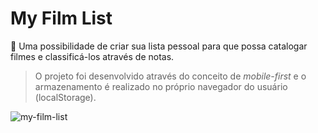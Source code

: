 # My Film List
🎥 Uma possibilidade de criar sua lista pessoal para que possa catalogar filmes e classificá-los através de notas.

> O projeto foi desenvolvido através do conceito de _mobile-first_ e o armazenamento é realizado no próprio navegador do usuário (localStorage).

![my-film-list](https://user-images.githubusercontent.com/105331377/210916156-8a96aaca-41e9-49a4-be24-da9e8de7f654.PNG)
